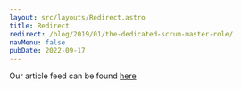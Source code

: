 ```yaml
---
layout: src/layouts/Redirect.astro
title: Redirect
redirect: /blog/2019/01/the-dedicated-scrum-master-role/
navMenu: false
pubDate: 2022-09-17
---
```

<div>
Our article feed can be found <a href="/blog/2019/01/the-dedicated-scrum-master-role/">here</a>
</div>
